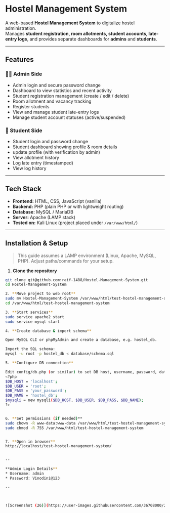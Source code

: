 # Hostel Management System 
A web-based **Hostel Management System** to digitalize hostel administration.  
Manages **student registration, room allotments, student accounts, late-entry logs**, and provides separate dashboards for **admins** and **students**.

---

## Features
### 👨‍💻 Admin Side
- Admin login and secure password change
- Dashboard to view statistics and recent activity
- Student registration management (create / edit / delete)
- Room allotment and vacancy tracking
- Register students
- View and manage student late-entry logs
- Manage student account statuses (active/suspended)

### 👩 Student Side
- Student login and password change
- Student dashboard showing profile & room details
- update profile (with verification by admin)
- View allotment history
- Log late entry (timestamped)
- View log history

---

## Tech Stack
- **Frontend:** HTML, CSS, JavaScript (vanilla)  
- **Backend:** PHP (plain PHP or with lightweight routing)  
- **Database:** MySQL / MariaDB  
- **Server:** Apache (LAMP stack)  
- **Tested on:** Kali Linux (project placed under `/var/www/html/`)

---

## Installation & Setup

> This guide assumes a LAMP environment (Linux, Apache, MySQL, PHP). Adjust paths/commands for your setup.

1. **Clone the repository**
```bash
git clone git@github.com:raif-1488/Hostel-Management-System.git
cd Hostel-Management-System

2. **Move project to web root**
sudo mv Hostel-Management-System /var/www/html/test-hostel-management-system
cd /var/www/html/test-hostel-management-system

3. **Start services**
sudo service apache2 start
sudo service mysql start

4. **Create database & import schema**

Open MySQL CLI or phpMyAdmin and create a database, e.g. hostel_db.

Import the SQL schema:
mysql -u root -p hostel_db < database/schema.sql

5. **Configure DB connection**

Edit config/db.php (or similar) to set DB host, username, password, database name:
<?php
$DB_HOST = 'localhost';
$DB_USER = 'root';
$DB_PASS = 'your_password';
$DB_NAME = 'hostel_db';
$mysqli = new mysqli($DB_HOST, $DB_USER, $DB_PASS, $DB_NAME);
?>


6. **Set permissions (if needed)**
sudo chown -R www-data:www-data /var/www/html/test-hostel-management-system
sudo chmod -R 755 /var/www/html/test-hostel-management-system


7. **Open in browser**
http://localhost/test-hostel-management-system/


--

**Admin Login Details**
* Username: admin
* Password: Vinodini@123

--



![Screenshot (26)](https://user-images.githubusercontent.com/36708000/203343945-7eca5c5a-986a-4ffd-b7cf-c47f477904ad.png)
